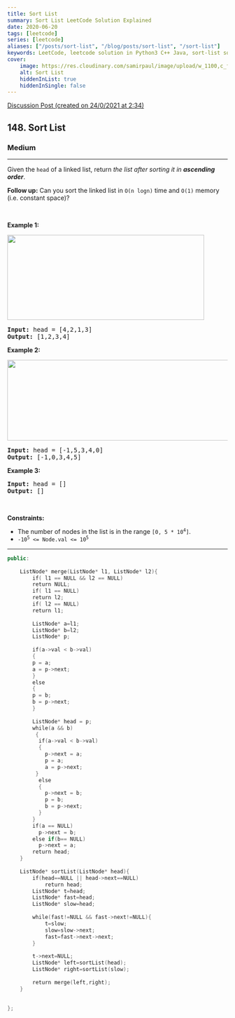 ```yaml
---
title: Sort List
summary: Sort List LeetCode Solution Explained
date: 2020-06-20
tags: [leetcode]
series: [leetcode]
aliases: ["/posts/sort-list", "/blog/posts/sort-list", "/sort-list"]
keywords: LeetCode, leetcode solution in Python3 C++ Java, sort-list solution
cover:
    image: https://res.cloudinary.com/samirpaul/image/upload/w_1100,c_fit,co_rgb:FFFFFF,l_text:Arial_70_bold:Sort List/problem-solving.webp
    alt: Sort List
    hiddenInList: true
    hiddenInSingle: false
---
```



[Discussion Post (created on 24/0/2021 at 2:34)](https://leetcode.com/problems/sort-list/discuss/1031646/C%2B%2B-or-BEATS-96)  
<h2>148. Sort List</h2><h3>Medium</h3><hr><div><p>Given the <code>head</code> of a linked list, return <em>the list after sorting it in <strong>ascending order</strong></em>.</p>

<p><strong>Follow up:</strong> Can you sort the linked list in <code>O(n logn)</code> time and <code>O(1)</code>&nbsp;memory (i.e. constant space)?</p>

<p>&nbsp;</p>
<p><strong>Example 1:</strong></p>
<img alt="" src="https://assets.leetcode.com/uploads/2020/09/14/sort_list_1.jpg" style="width: 450px; height: 194px;">
<pre><strong>Input:</strong> head = [4,2,1,3]
<strong>Output:</strong> [1,2,3,4]
</pre>

<p><strong>Example 2:</strong></p>
<img alt="" src="https://assets.leetcode.com/uploads/2020/09/14/sort_list_2.jpg" style="width: 550px; height: 184px;">
<pre><strong>Input:</strong> head = [-1,5,3,4,0]
<strong>Output:</strong> [-1,0,3,4,5]
</pre>

<p><strong>Example 3:</strong></p>

<pre><strong>Input:</strong> head = []
<strong>Output:</strong> []
</pre>

<p>&nbsp;</p>
<p><strong>Constraints:</strong></p>

<ul>
	<li>The number of nodes in the list is in the range <code>[0, 5 * 10<sup>4</sup>]</code>.</li>
	<li><code>-10<sup>5</sup> &lt;= Node.val &lt;= 10<sup>5</sup></code></li>
</ul>
</div>

---




```cpp
public:
    
    ListNode* merge(ListNode* l1, ListNode* l2){
        if( l1 == NULL && l2 == NULL)
        return NULL;
        if( l1 == NULL)
        return l2;
        if( l2 == NULL)
        return l1;
        
        ListNode* a=l1;
        ListNode* b=l2;
        ListNode* p;
        
        if(a->val < b->val)
        {
        p = a;
        a = p->next;
        }
        else
        {
        p = b;
        b = p->next;
        }
        
        ListNode* head = p;
        while(a && b)
         {
          if(a->val < b->val)
          {
            p->next = a;
            p = a;
            a = p->next;
         }
          else
          {
            p->next = b;
            p = b;
            b = p->next;
          }
        }
        if(a == NULL)
          p->next = b;
        else if(b== NULL)
          p->next = a;
        return head;    
    }
    
    ListNode* sortList(ListNode* head){
        if(head==NULL || head->next==NULL)
            return head;
        ListNode* t=head;
        ListNode* fast=head;
        ListNode* slow=head;
        
        while(fast!=NULL && fast->next!=NULL){
            t=slow;
            slow=slow->next;
            fast=fast->next->next;
        }
        
        t->next=NULL;
        ListNode* left=sortList(head);
        ListNode* right=sortList(slow);
        
        return merge(left,right);
    }
    
    
};

```
